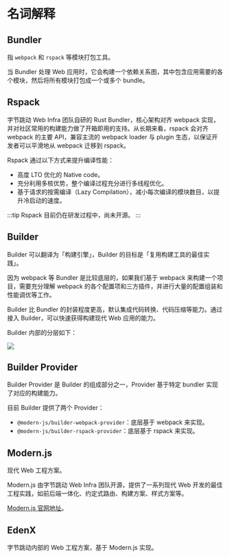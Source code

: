# 名词解释

## Bundler

指 `webpack` 和 `rspack` 等模块打包工具。

当 Bundler 处理 Web 应用时，它会构建一个依赖关系图，其中包含应用需要的各个模块，然后将所有模块打包成一个或多个 bundle。

## Rspack

字节跳动 Web Infra 团队自研的 Rust Bundler，核心架构对齐 webpack 实现，并对社区常用的构建能力做了开箱即用的支持。从长期来看，rspack 会对齐 webpack 的主要 API，兼容主流的 webpack loader 与 plugin 生态，以保证开发者可以平滑地从 webpack 迁移到 rspack。

Rspack 通过以下方式来提升编译性能：

- 高度 LTO 优化的 Native code。
- 充分利用多核优势，整个编译过程充分进行多线程优化。
- 基于请求的按需编译（Lazy Compilation），减小每次编译的模块数目，以提升冷启动的速度。

:::tip
Rspack 目前仍在研发过程中，尚未开源。
:::

## Builder

Builder 可以翻译为「构建引擎」，Builder 的目标是「复用构建工具的最佳实践」。

因为 webpack 等 Bundler 是比较底层的，如果我们基于 webpack 来构建一个项目，需要充分理解 webpack 的各个配置项和三方插件，并进行大量的配置组装和性能调优等工作。

Builder 比 Bundler 的封装程度更高，默认集成代码转换、代码压缩等能力。通过接入 Builder，可以快速获得构建现代 Web 应用的能力。

Builder 内部的分层如下：

<img src="https://lf3-static.bytednsdoc.com/obj/eden-cn/zq-uylkvT/ljhwZthlaukjlkulzlp/builder-struct-10092.png" />

## Builder Provider

Builder Provider 是 Builder 的组成部分之一，Provider 基于特定 bundler 实现了对应的构建能力。

目前 Builder 提供了两个 Provider：

- `@modern-js/builder-webpack-provider`：底层基于 webpack 来实现。
- `@modern-js/builder-rspack-provider`：底层基于 rspack 来实现。

## Modern.js

现代 Web 工程方案。

Modern.js 由字节跳动 Web Infra 团队开源，提供了一系列现代 Web 开发的最佳工程实践，如前后端一体化、约定式路由、构建方案、样式方案等。

[Modern.js 官网地址](https://modernjs.dev/)。

## EdenX

字节跳动内部的 Web 工程方案，基于 Modern.js 实现。

